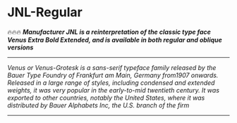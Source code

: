 # JNL-Regular

🔥🔥🔥 ***Manufacturer JNL is a reinterpretation of the classic type face Venus Extra Bold Extended, and is available in both regular and oblique versions***

___

*Venus or Venus-Grotesk is a sans-serif typeface family released by the Bauer Type Foundry of Frankfurt am Main, Germany from1907 onwards. Released in a large range of styles, including condensed and extended weights, it was very popular in the early-to-mid twentieth century. It was exported to other countries, notably the United States, where it was distributed by Bauer Alphabets Inc, the U.S. branch of the firm*

___

